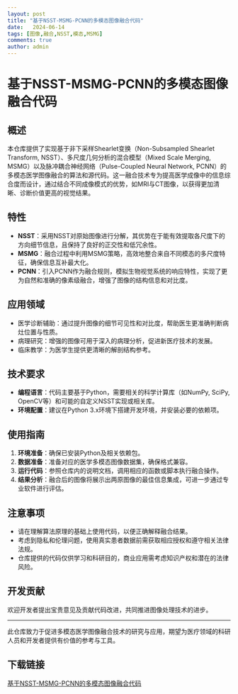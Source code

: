 ```yaml
---
layout: post
title: "基于NSST-MSMG-PCNN的多模态图像融合代码"
date:   2024-06-14
tags: [图像,融合,NSST,模态,MSMG]
comments: true
author: admin
---
```

# 基于NSST-MSMG-PCNN的多模态图像融合代码

## 概述
本仓库提供了实现基于非下采样Shearlet变换（Non-Subsampled Shearlet Transform, NSST）、多尺度几何分析的混合模型（Mixed Scale Merging, MSMG）以及脉冲耦合神经网络（Pulse-Coupled Neural Network, PCNN）的多模态医学图像融合的算法和源代码。这一融合技术专为提高医学成像中的信息综合度而设计，通过结合不同成像模式的优势，如MRI与CT图像，以获得更加清晰、诊断价值更高的视觉结果。

## 特性
- **NSST**：采用NSST对原始图像进行分解，其优势在于能有效提取各尺度下的方向细节信息，且保持了良好的正交性和低冗余性。
- **MSMG**：融合过程中利用MSMG策略，高效地整合来自不同模态的多尺度特征，确保信息互补最大化。
- **PCNN**：引入PCNN作为融合规则，模拟生物视觉系统的响应特性，实现了更为自然和准确的像素级融合，增强了图像的结构信息和对比度。

## 应用领域
- 医学诊断辅助：通过提升图像的细节可见性和对比度，帮助医生更准确判断病灶位置与性质。
- 病理研究：增强的图像可用于深入的病理分析，促进新医疗技术的发展。
- 临床教学：为医学生提供更清晰的解剖结构参考。

## 技术要求
- **编程语言**：代码主要基于Python，需要相关的科学计算库（如NumPy, SciPy, OpenCV等）和可能的自定义NSST实现或相关库。
- **环境配置**：建议在Python 3.x环境下搭建开发环境，并安装必要的依赖项。
  
## 使用指南
1. **环境准备**：确保已安装Python及相关依赖包。
2. **数据准备**：准备对应的医学多模态图像数据集，确保格式兼容。
3. **运行代码**：参照仓库内的说明文档，调用相应的函数或脚本执行融合操作。
4. **结果分析**：融合后的图像将展示出两原图像的最佳信息集成，可进一步通过专业软件进行评估。

## 注意事项
- 请在理解算法原理的基础上使用代码，以便正确解释融合结果。
- 考虑到隐私和伦理问题，使用真实患者数据前需获取相应授权和遵守相关法律法规。
- 仓库提供的代码仅供学习和科研目的，商业应用需考虑知识产权和潜在的法律风险。

## 开发贡献
欢迎开发者提出宝贵意见及贡献代码改进，共同推进图像处理技术的进步。

---

此仓库致力于促进多模态医学图像融合技术的研究与应用，期望为医疗领域的科研人员和开发者提供有价值的参考与工具。

## 下载链接

[基于NSST-MSMG-PCNN的多模态图像融合代码](https://pan.quark.cn/s/225cca0884f4)